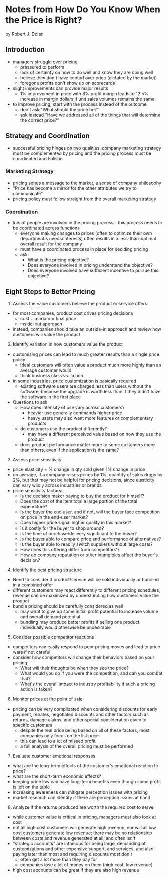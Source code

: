 # Notes from How Do You Know When the Price is Right? #
by Robert J. Dolan

## Introduction ##
- managers struggle over pricing
  - pressured to perform
  - lack of certainty on how to do well and know they are doing well
  - believe they don't have contorl over price (dictated by the market)
  - foregone profits don't show up on scorecards
- slight improvements can provide major results
  - 1% improvement in price with 8% profit margin leads to 12.5% increase in margin dollars if 
  unit sales volumes remains the same
- to improve pricing, start with the process instead of the outcome
  - don't ask "What should the price be?"
  - ask instead "Have we addressed all of the things that will determine the correct price?"
  
## Strategy and Coordination ##
- successful pricing hinges on two qualities: company marketing strategy must be complemented by pricing
and the pricing process must be coordinated and holistic

### Marketing Strategy ###
- pricing sends a message to the market, a sense of company philosophy
- "Price has become a mirror for the other attributes we try to communicate"
- pricing policy must follow straight from the overall marketing strategy

### Coordination ###
- lots of people are involved in the pricing process - this process needs to be coordinated across 
functions
  - everyone making changes to prices (often to optimize their own department's needs/interests) often
  results in a less-than-optimal overall result for the company
  - must have a coordinated process in place for deciding pricing
  - ask:
    - What is the pricing objective?
    - Does everyone involved in pricing understand the objective?
    - Does everyone involved have sufficient incentive to pursue this objective?

## Eight Steps to Better Pricing ##
1. Assess the value customers believe the product or service offers
- for most companies, product cost drives pricing decisions
  - cost + markup = final price
  - inside-out approach
- instead, companies should take an outside-in approach and review how customers will value the 
product
2. Identify variation in how customers value the product
- customizing prices can lead to much greater results than a single price policy
  - ideal customers will often value a product much more highly than an average customer would
  - think business class vs. coach
- in some industries, price customization is basically required
  - existing software users are charged less than users without the software, because the upgrade is
  worth less than if they didn't have the software in the first place
- Questions to ask:
  - How does intensity of use vary across customers?
    - heavier use generally commands higher price
    - heavy users may also want more features or complementary products
  - do customers use the product differently?
    - may have a different perceived value based on how they use the product
  - does product performance matter more to some customers more than others, even if the application
  is the same?
3. Assess price sensitivity
- price elasticity = % change in qty sold given 1% change in price
- on average, if a company raises prices by 1%, quantity of sales drops by 2%, but that may not be helpful
for pricing decisions, since elasticity can vary wildly across industries or brands
- price sensitivity factors:
  - Is the decision maker paying to buy the product for himself?
  - Does the cost of the item total a large portion of the total expenditure?
  - Is the buyer the end user, and if not, will the buyer face competition on price in the end-user
  market?
  - Does higher price signal higher quality in this market?
  - Is it costly for the buyer to shop around?
  - Is the time of purchase/delivery significant to the buyer?
  - Is the buyer able to compare price and performance of alternatives?
  - Is the buyer able to readily switch suppliers without large costs?
  - How does this offering differ from competitors'?
  - How do company reputation or other intangibles affect the buyer's decision?
4. Identify the best pricing structure
- Need to consider if product/service will be sold individually or bundled in a combined offer
- different customers may react differently to different pricing schedules,
revenue can be maximized by understanding how customers value the product
- bundle pricing should be carefully considered as well
  - may want to give up some initial profit potential to increase volume and 
  overall demand potential
  - bundling may produce better profits if selling one product individually
  would otherwise be undesirable
5. Consider possible competitor reactions
- competitors can easily respond to poor pricing moves and lead to price wars
if not careful
- consider how competitors will change their behaviors based on your pricing:
  - What will their thoughts be when they see the price?
  - What would you do if you were the competition, and can you combat that?
  - What's the overall impact to industry profitability if such a pricing
  action is taken?
6. Monitor prices at the point of sale
- pricing can be very complicated when considering discounts for early payment,
rebates, negotiated discounts and other factors such as returns, damage claims, and other
special consideration given to specific customers
  - despite the real price being based on all of these factors, most companies only focus on the list price
  - this can lead to a lot of missed profit
  - a full analysis of the overall pricing must be performed
7. Evaluate customer emotional responses
- what are the long-term effects of the customer's emotional reaction to price?
- what are the short-term economic effects?
- keeping price low can have long-term benefits even though some profit is left on the table
- increasing awareness can mitigate perception issues with pricing
- market research can identify if there are perception issues at hand
8. Analyze if the returns produced are worth the required cost to serve
- while customer value is critical in pricing, managers must also look at cost
- not all high cost customers will generate high revenue, nor will all low cost customers generate low revenue;
there may be no relationship between costs and revenue generated at all, and often isn't
- "strategic accounts" are infamous for being large, demanding of customizations and other expensive support, 
and services, and also paying later than most and requiring discounts most don't
  - often get a lot more than they pay for
  - companies lose a lot of money on them (high cost, low revenue)
- high cost accounts can be great if they are also high revenue
